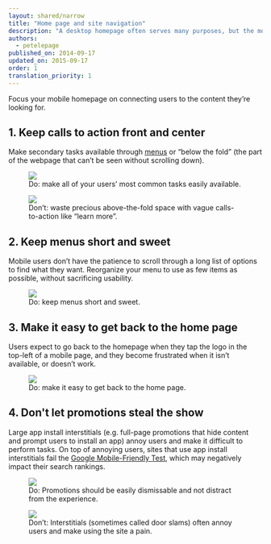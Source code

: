 ```yaml
---
layout: shared/narrow
title: "Home page and site navigation"
description: "A desktop homepage often serves many purposes, but the mobile homepage should focus on connecting users to the content they’re looking for."
authors:
  - petelepage
published_on: 2014-09-17
updated_on: 2015-09-17
order: 1
translation_priority: 1
---
```


<p class="intro">
Focus your mobile homepage on connecting users to the content they’re looking for.
</p>



## 1. Keep calls to action front and center

Make secondary tasks available through [menus](/web/fundamentals/design-and-ui/responsive/) or “below the fold” 
(the part of the webpage that can’t be seen without scrolling down).

<div class="mdl-grid">
  <figure class="mdl-cell mdl-cell--6-col">
    <img src="images/hpnav-cta-good.png">
    <figcaption class="wf-figcaption-good">Do: make all of your users’ most common tasks easily available.</figcaption>
  </figure>
  <figure class="mdl-cell mdl-cell--6-col">
    <img src="images/hpnav-cta-bad.png">
    <figcaption class="wf-figcaption-bad">Don’t: waste precious above-the-fold space with vague calls-to-action like “learn more”.</figcaption>
  </figure>
</div>

## 2. Keep menus short and sweet

Mobile users don’t have the patience to scroll through a long list of options to find what they want. Reorganize your menu to use as few items as possible, without sacrificing usability.

<div class="mdl-grid">
  <figure class="mdl-cell mdl-cell--6-col">
    <img src="images/hpnav-menus-good.png">
    <figcaption class="wf-figcaption-good">Do: keep menus short and sweet.</figcaption>
  </figure>
</div>

## 3. Make it easy to get back to the home page

Users expect to go back to the homepage when they tap the logo in the top-left of a mobile page, and they become frustrated when it isn’t available, or doesn’t work.

<div class="mdl-grid">
  <figure class="mdl-cell mdl-cell--6-col">
    <img src="images/hpnav-hp-good.png">
    <figcaption class="wf-figcaption-good">Do: make it easy to get back to the home page.</figcaption>
  </figure>
</div>

## 4. Don't let promotions steal the show

Large app install interstitials (e.g. full-page promotions that hide content and prompt users to install an app) annoy users and make it difficult to perform tasks. On top of annoying users, sites that use app install interstitials fail the [Google Mobile-Friendly Test](https://www.google.com/webmasters/tools/mobile-friendly/), which may negatively impact their search rankings.

<div class="mdl-grid">
  <figure class="mdl-cell mdl-cell--6-col">
    <img src="images/hpnav-promo-good.png">
    <figcaption class="wf-figcaption-good">Do: Promotions should be easily dismissable and not distract from the experience.</figcaption>
  </figure>
  <figure class="mdl-cell mdl-cell--6-col">
    <img src="images/hpnav-promo-bad.png">
    <figcaption class="wf-figcaption-bad">Don’t: Interstitials (sometimes called door slams) often annoy users and make using the site a pain.</figcaption>
  </figure>
</div>
